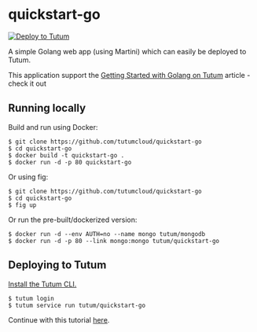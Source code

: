 # quickstart-go

[![Deploy to Tutum](https://s.tutum.co/deploy-to-tutum.svg)](https://dashboard.tutum.co/stack/deploy/)

A simple Golang web app (using Martini) which can easily be deployed to Tutum.

This application support the [Getting Started with Golang on Tutum]() article - check it out

## Running locally


Build and run using Docker:

	$ git clone https://github.com/tutumcloud/quickstart-go
	$ cd quickstart-go
	$ docker build -t quickstart-go .
	$ docker run -d -p 80 quickstart-go 

Or using fig:

	$ git clone https://github.com/tutumcloud/quickstart-go
	$ cd quickstart-go
	$ fig up

Or run the pre-built/dockerized version:

	$ docker run -d --env AUTH=no --name mongo tutum/mongodb
	$ docker run -d -p 80 --link mongo:mongo tutum/quickstart-go

## Deploying to Tutum

[Install the Tutum CLI.](https://support.tutum.co/support/solutions/articles/5000049209-installing-the-command-line-interface-tool)

	$ tutum login
	$ tutum service run tutum/quickstart-go
	
Continue with this tutorial [here]().
	